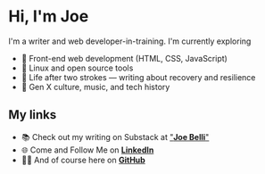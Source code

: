 # Hi, I'm Joe

I'm a writer and web developer-in-training. I'm currently exploring
- 🔧 Front-end web development (HTML, CSS, JavaScript)
- 🐧 Linux and open source tools
- 🧠 Life after two strokes — writing about recovery and resilience
- 🎸 Gen X culture, music, and tech history

## My links
- 📚 Check out my writing on Substack at ["**Joe Belli**"](https://joebelli.substack.com/) 
- 🌐 Come and Follow Me on [**LinkedIn**](https://www.linkedin.com/in/joe-belli-472290370/)
- 🧑‍💼 And of course here on [**GitHub**](https://github.com/atlantajoe) 



